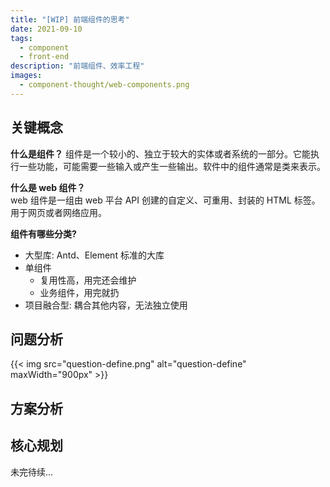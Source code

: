 ```yaml
---
title: "[WIP] 前端组件的思考"
date: 2021-09-10
tags:
  - component
  - front-end
description: "前端组件、效率工程"
images:
  - component-thought/web-components.png
---
```


## 关键概念

**什么是组件？**
组件是一个较小的、独立于较大的实体或者系统的一部分。它能执行一些功能，可能需要一些输入或产生一些输出。软件中的组件通常是类来表示。

**什么是 web 组件？**  
web 组件是一组由 web 平台 API 创建的自定义、可重用、封装的 HTML 标签。用于网页或者网络应用。

**组件有哪些分类?**

- 大型库: Antd、Element 标准的大库
- 单组件
  - 复用性高，用完还会维护
  - 业务组件，用完就扔
- 项目融合型: 耦合其他内容，无法独立使用

<!--
服务SLA(Service-level agreement)标准: 服务提供商与客户之间定义的承诺指标： 质量、可用性、交付周期等。

附 商家中台对业务承诺的服务SLA标准：

+ 项目（研发测试>30人天）： 按时交付率>90%，业务目标达标率>80%
+ 日常：吞吐率>85%，需求交付时长<21天
+ 工单：双高工单当天完结，单高工单3天完结，整体工单3天完结率>80%
+ 稳定性：无P1P2故障，故障分收敛30% -->

## 问题分析

{{< img src="question-define.png" alt="question-define" maxWidth="900px" >}}

## 方案分析

## 核心规划

未完待续...
